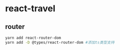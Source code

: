 # react-travel

## router
```sh
yarn add react-router-dom
yarn add -D @types/react-router-dom #添加ts类型支持
```